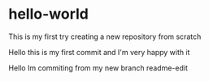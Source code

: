 # hello-world
This is my first try creating a new repository from scratch

Hello this is my first commit and I'm very happy with it

Hello Im commiting from my new branch readme-edit
